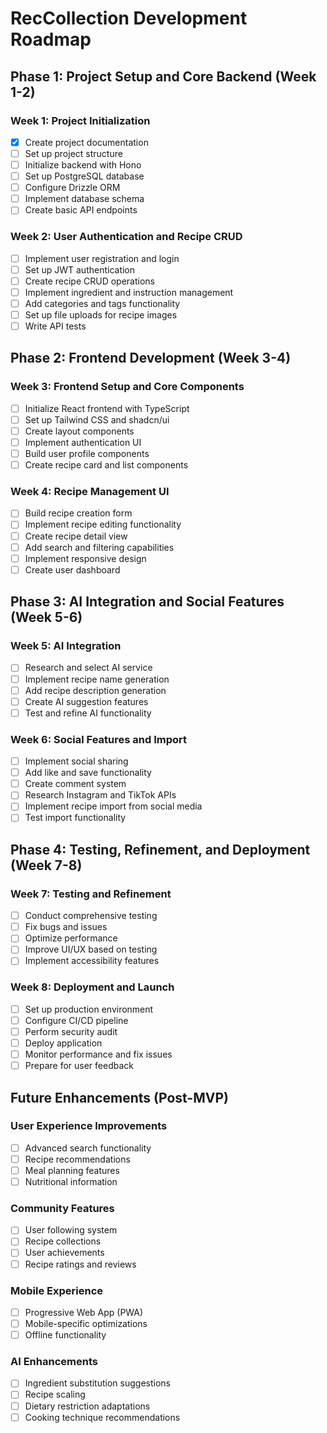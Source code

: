 # RecCollection Development Roadmap

## Phase 1: Project Setup and Core Backend (Week 1-2)

### Week 1: Project Initialization
- [x] Create project documentation
- [ ] Set up project structure
- [ ] Initialize backend with Hono
- [ ] Set up PostgreSQL database
- [ ] Configure Drizzle ORM
- [ ] Implement database schema
- [ ] Create basic API endpoints

### Week 2: User Authentication and Recipe CRUD
- [ ] Implement user registration and login
- [ ] Set up JWT authentication
- [ ] Create recipe CRUD operations
- [ ] Implement ingredient and instruction management
- [ ] Add categories and tags functionality
- [ ] Set up file uploads for recipe images
- [ ] Write API tests

## Phase 2: Frontend Development (Week 3-4)

### Week 3: Frontend Setup and Core Components
- [ ] Initialize React frontend with TypeScript
- [ ] Set up Tailwind CSS and shadcn/ui
- [ ] Create layout components
- [ ] Implement authentication UI
- [ ] Build user profile components
- [ ] Create recipe card and list components

### Week 4: Recipe Management UI
- [ ] Build recipe creation form
- [ ] Implement recipe editing functionality
- [ ] Create recipe detail view
- [ ] Add search and filtering capabilities
- [ ] Implement responsive design
- [ ] Create user dashboard

## Phase 3: AI Integration and Social Features (Week 5-6)

### Week 5: AI Integration
- [ ] Research and select AI service
- [ ] Implement recipe name generation
- [ ] Add recipe description generation
- [ ] Create AI suggestion features
- [ ] Test and refine AI functionality

### Week 6: Social Features and Import
- [ ] Implement social sharing
- [ ] Add like and save functionality
- [ ] Create comment system
- [ ] Research Instagram and TikTok APIs
- [ ] Implement recipe import from social media
- [ ] Test import functionality

## Phase 4: Testing, Refinement, and Deployment (Week 7-8)

### Week 7: Testing and Refinement
- [ ] Conduct comprehensive testing
- [ ] Fix bugs and issues
- [ ] Optimize performance
- [ ] Improve UI/UX based on testing
- [ ] Implement accessibility features

### Week 8: Deployment and Launch
- [ ] Set up production environment
- [ ] Configure CI/CD pipeline
- [ ] Perform security audit
- [ ] Deploy application
- [ ] Monitor performance and fix issues
- [ ] Prepare for user feedback

## Future Enhancements (Post-MVP)

### User Experience Improvements
- [ ] Advanced search functionality
- [ ] Recipe recommendations
- [ ] Meal planning features
- [ ] Nutritional information

### Community Features
- [ ] User following system
- [ ] Recipe collections
- [ ] User achievements
- [ ] Recipe ratings and reviews

### Mobile Experience
- [ ] Progressive Web App (PWA)
- [ ] Mobile-specific optimizations
- [ ] Offline functionality

### AI Enhancements
- [ ] Ingredient substitution suggestions
- [ ] Recipe scaling
- [ ] Dietary restriction adaptations
- [ ] Cooking technique recommendations
